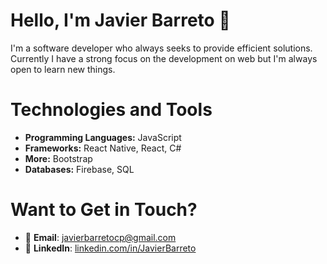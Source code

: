 <!--
**Javier-Barreto/Javier-Barreto** is a ✨ _special_ ✨ repository because its `README.md` (this file) appears on your GitHub profile.

Here are some ideas to get you started:

- 🔭 I’m currently working on ...
- 🌱 I’m currently learning ...
- 👯 I’m looking to collaborate on ...
- 🤔 I’m looking for help with ...
- 💬 Ask me about ...
- 📫 How to reach me: ...
- 😄 Pronouns: ...
- ⚡ Fun fact: ...
-->
# Hello, I'm Javier Barreto 👋

I'm a software developer who always seeks to provide efficient solutions. Currently I have a strong focus on the development on web but I'm always open to learn new things.

# Technologies and Tools
- **Programming Languages:** JavaScript
- **Frameworks:** React Native, React, C#
- **More:** Bootstrap
- **Databases:** Firebase, SQL

# Want to Get in Touch?
- 📧 **Email**: [javierbarretocp@gmail.com](mailto:javierbarretocp@gmail.com)
- 💼 **LinkedIn**: [linkedin.com/in/JavierBarreto](https://www.linkedin.com/in/jbm228/)

